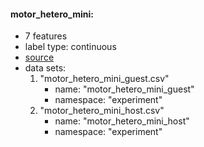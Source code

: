 #### motor_hetero_mini:
- 7 features
- label type: continuous
- [source](https://www.kaggle.com/wkirgsn/electric-motor-temperature)
- data sets:
    1. "motor_hetero_mini_guest.csv"
        * name: "motor_hetero_mini_guest"
        * namespace: "experiment"
    2. "motor_hetero_mini_host.csv"
        * name: "motor_hetero_mini_host"
        * namespace: "experiment"